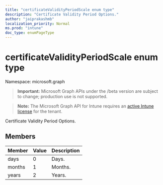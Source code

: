 ```yaml
---
title: "certificateValidityPeriodScale enum type"
description: "Certificate Validity Period Options."
author: "jaiprakashmb"
localization_priority: Normal
ms.prod: "intune"
doc_type: enumPageType
---
```


# certificateValidityPeriodScale enum type

Namespace: microsoft.graph

> **Important:** Microsoft Graph APIs under the /beta version are subject to change; production use is not supported.

> **Note:** The Microsoft Graph API for Intune requires an [active Intune license](https://go.microsoft.com/fwlink/?linkid=839381) for the tenant.

Certificate Validity Period Options.

## Members
|Member|Value|Description|
|:---|:---|:---|
|days|0|Days.|
|months|1|Months.|
|years|2|Years.|
